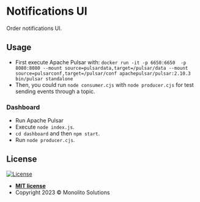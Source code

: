 # Notifications UI

Order notifications UI.

## Usage

- First execute Apache Pulsar with: `docker run -it -p 6650:6650  -p 8080:8080 --mount source=pulsardata,target=/pulsar/data --mount source=pulsarconf,target=/pulsar/conf apachepulsar/pulsar:2.10.3 bin/pulsar standalone`
- Then, you could run `node consumer.cjs` with `node producer.cjs` for test sending events through a topic.

### Dashboard

- Run Apache Pulsar
- Execute `node index.js`.
- `cd dashboard` and then `npm start`.
- Run `node producer.cjs`.

## License

[![License](http://img.shields.io/:license-mit-blue.svg?style=flat-square)](http://badges.mit-license.org)

- **[MIT license](LICENSE)**
- Copyright 2023 © Monolito Solutions
